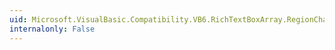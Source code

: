 ```yaml
---
uid: Microsoft.VisualBasic.Compatibility.VB6.RichTextBoxArray.RegionChanged
internalonly: False
---
```

